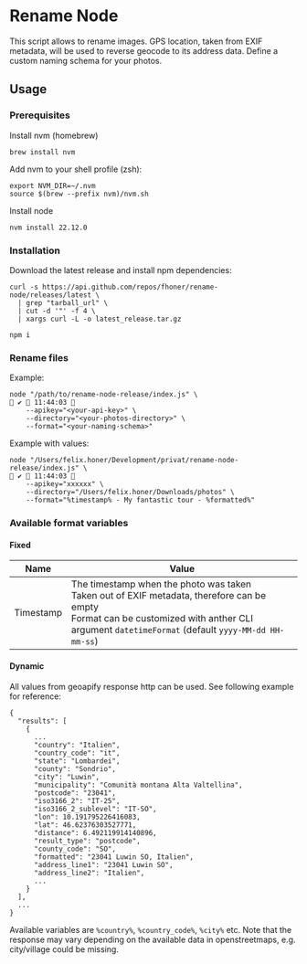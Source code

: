 # Rename Node

This script allows to rename images. GPS location, taken from EXIF metadata, will be used to reverse geocode to its
address data. Define a custom naming schema for your photos.

## Usage

### Prerequisites

Install nvm (homebrew)

```shell
brew install nvm
```

Add nvm to your shell profile (zsh):

```
export NVM_DIR=~/.nvm
source $(brew --prefix nvm)/nvm.sh
```

Install node

```shell
nvm install 22.12.0
```

### Installation

Download the latest release and install npm dependencies:

```shell
curl -s https://api.github.com/repos/fhoner/rename-node/releases/latest \
  | grep "tarball_url" \
  | cut -d '"' -f 4 \
  | xargs curl -L -o latest_release.tar.gz
```

```shell
npm i
```

### Rename files

Example:

```
node "/path/to/rename-node-release/index.js" \                                                                          ✔  11:44:03 
    --apikey="<your-api-key>" \
    --directory="<your-photos-directory>" \
    --format="<your-naming-schema>"
```

Example with values:

```
node "/Users/felix.honer/Development/privat/rename-node-release/index.js" \                                                                          ✔  11:44:03 
    --apikey="xxxxxx" \
    --directory="/Users/felix.honer/Downloads/photos" \
    --format="%timestamp% - My fantastic tour - %formatted%"
```

### Available format variables

#### Fixed

| Name      | Value                                                                                                                                                                                                |
|-----------|------------------------------------------------------------------------------------------------------------------------------------------------------------------------------------------------------|
| Timestamp | The timestamp when the photo was taken<br/>Taken out of EXIF metadata, therefore can be empty<br/>Format can be customized with anther CLI argument `datetimeFormat` (default `yyyy-MM-dd HH-mm-ss`) |

#### Dynamic

All values from geoapify response http can be used. See following example for reference:

```
{
  "results": [
    {
      ...
      "country": "Italien",
      "country_code": "it",
      "state": "Lombardei",
      "county": "Sondrio",
      "city": "Luwin",
      "municipality": "Comunità montana Alta Valtellina",
      "postcode": "23041",
      "iso3166_2": "IT-25",
      "iso3166_2_sublevel": "IT-SO",
      "lon": 10.191795226416083,
      "lat": 46.62376303527771,
      "distance": 6.492119914140896,
      "result_type": "postcode",
      "county_code": "SO",
      "formatted": "23041 Luwin SO, Italien",
      "address_line1": "23041 Luwin SO",
      "address_line2": "Italien",
      ...
    }
  ],
  ...
}
```

Available variables are `%country%`, `%country_code%`, `%city%` etc.
Note that the response may vary depending on the available data in openstreetmaps, e.g. city/village could be missing.
